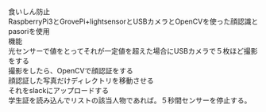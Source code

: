 食いしん防止<br>
RaspberryPi3とGrovePi+lightsensorとUSBカメラとOpenCVを使った顔認識とpasoriを使用
<br>
機能<br>
光センサーで値をとってそれが一定値を超えた場合にUSBカメラで５枚ほど撮影をする<br>
撮影をしたら、OpenCVで顔認証をする<br>
顔認証した写真だけディレクトリを移動させる<br>
それをslackにアップロードする<br>
学生証を読み込んでリストの該当人物であれば。５秒間センサーを停止する。<br>
